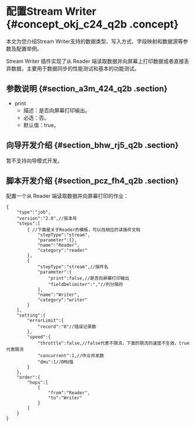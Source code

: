 # 配置Stream Writer {#concept_okj_c24_q2b .concept}

本文为您介绍Stream Writer支持的数据类型、写入方式、字段映射和数据源等参数及配置举例。

Stream Writer 插件实现了从 Reader 端读取数据并向屏幕上打印数据或者直接丢弃数据，主要用于数据同步的性能测试和基本的功能测试。

## 参数说明 {#section_a3m_424_q2b .section}

-   print
    -   描述：是否向屏幕打印输出。
    -   必选：否。
    -   默认值：true。

## 向导开发介绍 {#section_bhw_rj5_q2b .section}

暂不支持向导模式开发。

## 脚本开发介绍 {#section_pcz_fh4_q2b .section}

配置一个从 Reader 端读取数据并向屏幕打印的作业：

```
{
    "type":"job",
    "version":"2.0",//版本号
    "steps":[
        { //下面是关于Reader的模板，可以找相应的读插件文档
            "stepType":"stream",
            "parameter":{},
            "name":"Reader",
            "category":"reader"
        },
        {
            "stepType":"stream",//插件名
            "parameter":{
                "print":false,//是否向屏幕打印输出
                "fieldDelimiter":","//列分隔符
            },
            "name":"Writer",
            "category":"writer"
        }
    ],
    "setting":{
        "errorLimit":{
            "record":"0"//错误记录数
        },
        "speed":{
            "throttle":false,//false代表不限流，下面的限流的速度不生效，true代表限流
            "concurrent":1,//作业并发数
            "dmu":1//DMU值
        }
    },
    "order":{
        "hops":[
            {
                "from":"Reader",
                "to":"Writer"
            }
        ]
    }
}
```

